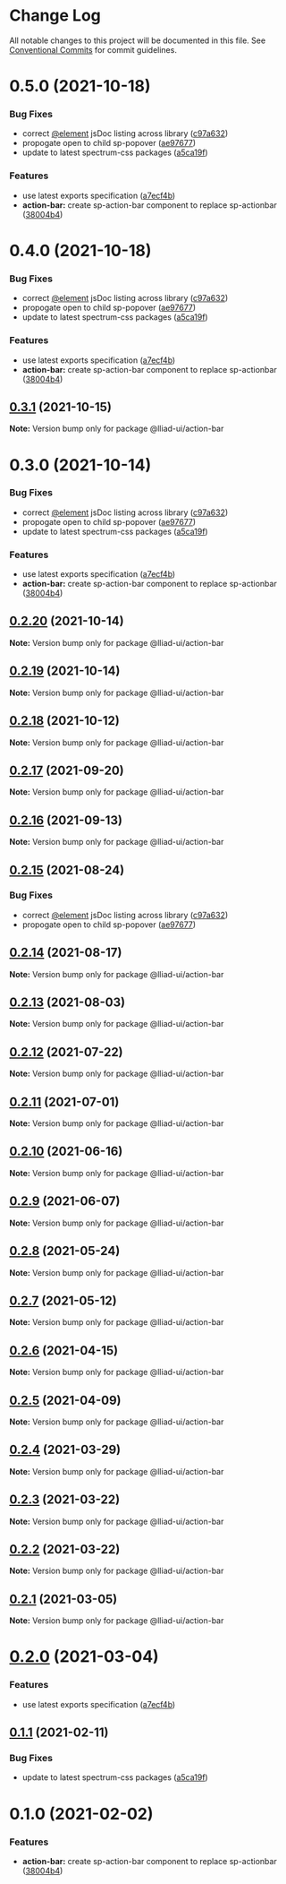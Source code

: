 # Change Log

All notable changes to this project will be documented in this file.
See [Conventional Commits](https://conventionalcommits.org) for commit guidelines.

# 0.5.0 (2021-10-18)


### Bug Fixes

* correct [@element](https://github.com/element) jsDoc listing across library ([c97a632](https://github.com/gaoding-inc/Iliad-ui/commit/c97a6320c16a2b3053637e22bca0d56ce0cd5ae5))
* propogate open to child sp-popover ([ae97677](https://github.com/gaoding-inc/Iliad-ui/commit/ae97677d0db26f4ae68fa47fc561e58490adaf9b))
* update to latest spectrum-css packages ([a5ca19f](https://github.com/gaoding-inc/Iliad-ui/commit/a5ca19f67d5b3f0951667c4441d4d977bf1e0937))


### Features

* use latest exports specification ([a7ecf4b](https://github.com/gaoding-inc/Iliad-ui/commit/a7ecf4b6da7996f36a8a89f62cc2384709497008))
* **action-bar:** create sp-action-bar component to replace sp-actionbar ([38004b4](https://github.com/gaoding-inc/Iliad-ui/commit/38004b472a69302e3592add04b746ca01e44557d))





# 0.4.0 (2021-10-18)


### Bug Fixes

* correct [@element](https://github.com/element) jsDoc listing across library ([c97a632](https://github.com/gaoding-inc/Iliad-ui/commit/c97a6320c16a2b3053637e22bca0d56ce0cd5ae5))
* propogate open to child sp-popover ([ae97677](https://github.com/gaoding-inc/Iliad-ui/commit/ae97677d0db26f4ae68fa47fc561e58490adaf9b))
* update to latest spectrum-css packages ([a5ca19f](https://github.com/gaoding-inc/Iliad-ui/commit/a5ca19f67d5b3f0951667c4441d4d977bf1e0937))


### Features

* use latest exports specification ([a7ecf4b](https://github.com/gaoding-inc/Iliad-ui/commit/a7ecf4b6da7996f36a8a89f62cc2384709497008))
* **action-bar:** create sp-action-bar component to replace sp-actionbar ([38004b4](https://github.com/gaoding-inc/Iliad-ui/commit/38004b472a69302e3592add04b746ca01e44557d))





## [0.3.1](https://github.com/adobe/spectrum-web-components/compare/@lliad-ui/action-bar@0.3.0...@lliad-ui/action-bar@0.3.1) (2021-10-15)

**Note:** Version bump only for package @lliad-ui/action-bar

# 0.3.0 (2021-10-14)

### Bug Fixes

-   correct [@element](https://github.com/element) jsDoc listing across library ([c97a632](https://github.com/adobe/spectrum-web-components/commit/c97a6320c16a2b3053637e22bca0d56ce0cd5ae5))
-   propogate open to child sp-popover ([ae97677](https://github.com/adobe/spectrum-web-components/commit/ae97677d0db26f4ae68fa47fc561e58490adaf9b))
-   update to latest spectrum-css packages ([a5ca19f](https://github.com/adobe/spectrum-web-components/commit/a5ca19f67d5b3f0951667c4441d4d977bf1e0937))

### Features

-   use latest exports specification ([a7ecf4b](https://github.com/adobe/spectrum-web-components/commit/a7ecf4b6da7996f36a8a89f62cc2384709497008))
-   **action-bar:** create sp-action-bar component to replace sp-actionbar ([38004b4](https://github.com/adobe/spectrum-web-components/commit/38004b472a69302e3592add04b746ca01e44557d))

## [0.2.20](https://github.com/adobe/spectrum-web-components/compare/@lliad-ui/action-bar@0.2.18...@lliad-ui/action-bar@0.2.20) (2021-10-14)

**Note:** Version bump only for package @lliad-ui/action-bar

## [0.2.19](https://github.com/adobe/spectrum-web-components/compare/@lliad-ui/action-bar@0.2.18...@lliad-ui/action-bar@0.2.19) (2021-10-14)

**Note:** Version bump only for package @lliad-ui/action-bar

## [0.2.18](https://github.com/adobe/spectrum-web-components/compare/@lliad-ui/action-bar@0.2.17...@lliad-ui/action-bar@0.2.18) (2021-10-12)

**Note:** Version bump only for package @lliad-ui/action-bar

## [0.2.17](https://github.com/adobe/spectrum-web-components/compare/@lliad-ui/action-bar@0.2.16...@lliad-ui/action-bar@0.2.17) (2021-09-20)

**Note:** Version bump only for package @lliad-ui/action-bar

## [0.2.16](https://github.com/adobe/spectrum-web-components/compare/@lliad-ui/action-bar@0.2.15...@lliad-ui/action-bar@0.2.16) (2021-09-13)

**Note:** Version bump only for package @lliad-ui/action-bar

## [0.2.15](https://github.com/adobe/spectrum-web-components/compare/@lliad-ui/action-bar@0.2.14...@lliad-ui/action-bar@0.2.15) (2021-08-24)

### Bug Fixes

-   correct [@element](https://github.com/element) jsDoc listing across library ([c97a632](https://github.com/adobe/spectrum-web-components/commit/c97a6320c16a2b3053637e22bca0d56ce0cd5ae5))
-   propogate open to child sp-popover ([ae97677](https://github.com/adobe/spectrum-web-components/commit/ae97677d0db26f4ae68fa47fc561e58490adaf9b))

## [0.2.14](https://github.com/adobe/spectrum-web-components/compare/@lliad-ui/action-bar@0.2.13...@lliad-ui/action-bar@0.2.14) (2021-08-17)

**Note:** Version bump only for package @lliad-ui/action-bar

## [0.2.13](https://github.com/adobe/spectrum-web-components/compare/@lliad-ui/action-bar@0.2.12...@lliad-ui/action-bar@0.2.13) (2021-08-03)

**Note:** Version bump only for package @lliad-ui/action-bar

## [0.2.12](https://github.com/adobe/spectrum-web-components/compare/@lliad-ui/action-bar@0.2.11...@lliad-ui/action-bar@0.2.12) (2021-07-22)

**Note:** Version bump only for package @lliad-ui/action-bar

## [0.2.11](https://github.com/adobe/spectrum-web-components/compare/@lliad-ui/action-bar@0.2.10...@lliad-ui/action-bar@0.2.11) (2021-07-01)

**Note:** Version bump only for package @lliad-ui/action-bar

## [0.2.10](https://github.com/adobe/spectrum-web-components/compare/@lliad-ui/action-bar@0.2.9...@lliad-ui/action-bar@0.2.10) (2021-06-16)

**Note:** Version bump only for package @lliad-ui/action-bar

## [0.2.9](https://github.com/adobe/spectrum-web-components/compare/@lliad-ui/action-bar@0.2.8...@lliad-ui/action-bar@0.2.9) (2021-06-07)

**Note:** Version bump only for package @lliad-ui/action-bar

## [0.2.8](https://github.com/adobe/spectrum-web-components/compare/@lliad-ui/action-bar@0.2.7...@lliad-ui/action-bar@0.2.8) (2021-05-24)

**Note:** Version bump only for package @lliad-ui/action-bar

## [0.2.7](https://github.com/adobe/spectrum-web-components/compare/@lliad-ui/action-bar@0.2.6...@lliad-ui/action-bar@0.2.7) (2021-05-12)

**Note:** Version bump only for package @lliad-ui/action-bar

## [0.2.6](https://github.com/adobe/spectrum-web-components/compare/@lliad-ui/action-bar@0.2.5...@lliad-ui/action-bar@0.2.6) (2021-04-15)

**Note:** Version bump only for package @lliad-ui/action-bar

## [0.2.5](https://github.com/adobe/spectrum-web-components/compare/@lliad-ui/action-bar@0.2.4...@lliad-ui/action-bar@0.2.5) (2021-04-09)

**Note:** Version bump only for package @lliad-ui/action-bar

## [0.2.4](https://github.com/adobe/spectrum-web-components/compare/@lliad-ui/action-bar@0.2.3...@lliad-ui/action-bar@0.2.4) (2021-03-29)

**Note:** Version bump only for package @lliad-ui/action-bar

## [0.2.3](https://github.com/adobe/spectrum-web-components/compare/@lliad-ui/action-bar@0.2.2...@lliad-ui/action-bar@0.2.3) (2021-03-22)

**Note:** Version bump only for package @lliad-ui/action-bar

## [0.2.2](https://github.com/adobe/spectrum-web-components/compare/@lliad-ui/action-bar@0.2.1...@lliad-ui/action-bar@0.2.2) (2021-03-22)

**Note:** Version bump only for package @lliad-ui/action-bar

## [0.2.1](https://github.com/adobe/spectrum-web-components/compare/@lliad-ui/action-bar@0.2.0...@lliad-ui/action-bar@0.2.1) (2021-03-05)

**Note:** Version bump only for package @lliad-ui/action-bar

# [0.2.0](https://github.com/adobe/spectrum-web-components/compare/@lliad-ui/action-bar@0.1.1...@lliad-ui/action-bar@0.2.0) (2021-03-04)

### Features

-   use latest exports specification ([a7ecf4b](https://github.com/adobe/spectrum-web-components/commit/a7ecf4b6da7996f36a8a89f62cc2384709497008))

## [0.1.1](https://github.com/adobe/spectrum-web-components/compare/@lliad-ui/action-bar@0.1.0...@lliad-ui/action-bar@0.1.1) (2021-02-11)

### Bug Fixes

-   update to latest spectrum-css packages ([a5ca19f](https://github.com/adobe/spectrum-web-components/commit/a5ca19f67d5b3f0951667c4441d4d977bf1e0937))

# 0.1.0 (2021-02-02)

### Features

-   **action-bar:** create sp-action-bar component to replace sp-actionbar ([38004b4](https://github.com/adobe/spectrum-web-components/commit/38004b472a69302e3592add04b746ca01e44557d))
